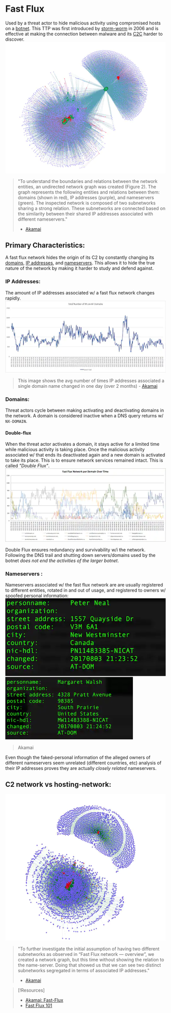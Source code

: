 
# Fast Flux
Used by a threat actor to hide malicious activity using compromised hosts on a [botnet](/cybersecurity/TTPs/botnet.md). This TTP was first introduced by [storm-worm](/cybersecurity/malware/storm-worm.md) in 2006 and is effective at making the connection between malware and its [C2C](/cybersecurity/TTPs/C2C.md) harder to discover.
![](/cybersecurity/cybersecurity-pics/fast-flux-1.png)
>	"To understand the boundaries and relations between the network entities, an undirected network graph was created (Figure 2). The graph represents the following entities and relations between them: domains (shown in red), IP addresses (purple), and nameservers (green). The inspected network is composed of two subnetworks sharing a strong relation. These subnetworks are connected based on the similarity between their shared IP addresses associated with different nameservers." 
>	- [Akamai](https://www.akamai.com/blog/security/digging-deeper-an-in-depth-analysis-of-a-fast-flux-network)

## Primary Characteristics:
A fast flux network hides the origin of its C2 by constantly changing its [domains](/networking/DNS/DNS.md), [IP addresses](/networking/OSI/IP-addresses.md), and [nameservers](/networking/DNS/DNS.md). This allows it to hide the true nature of the network by making it harder to study and defend against.

### IP Addresses:
The amount of IP addresses associated w/ a fast flux network changes rapidly.
![](/cybersecurity/cybersecurity-pics/fast-flux-2.png)
>	This image shows the avg number of times IP addresses associated a single domain name changed in one day (over 2 months) - [Akamai](/cybersecurity/literature/Akamai.md)

### Domains:
Threat actors cycle between making activating and deactivating domains in the network. A domain is considered inactive when a DNS query returns w/ `NX-DOMAIN`.

#### Double-flux
When the threat actor activates a domain, it stays active for a limited time while malicious activity is taking place. Once the malicious activity associated w/ that ends its deactivated again and a new domain is activated to take its place. This is to ensure network services remained intact. This is called *"Double Flux"*.
![](/cybersecurity/cybersecurity-pics/fast-flux-6.png) 

Double Flux ensures redundancy and survivability w/i the network. Following the DNS trail and shutting down servers/domains used by the botnet *does not end the activities of the larger botnet*.

### Nameservers :
Nameservers associated w/ the fast flux network are are usually registered to different entities, rotated in and out of usage, and registered to owners w/ spoofed personal information: ![](/cybersecurity/cybersecurity-pics/fast-flux-3.png) 
![](/cybersecurity/cybersecurity-pics/fast-flux-4.png) 
>	Akamai

Even though the faked-personal information of the alleged owners of different nameservers seem unrelated (different countries, etc) analysis of their IP addresses proves they are actually *closely related* nameservers.

## C2 network vs hosting-network:
![](/cybersecurity/cybersecurity-pics/fast-flux-5.png)
>	"To further investigate the initial assumption of having two different subnetworks as observed in “Fast Flux network — overview”, we created a network graph, but this time without showing the relation to the name-server. Doing that showed us that we can see two distinct subnetworks segregated in terms of associated IP addresses." 
>	- [Akamai](https://www.akamai.com/blog/security/digging-deeper-an-in-depth-analysis-of-a-fast-flux-network) 

>[!Resources]
> - [Akamai: Fast-Flux](https://www.akamai.com/blog/security/digging-deeper-an-in-depth-analysis-of-a-fast-flux-network)
> - [Fast Flux 101](https://unit42.paloaltonetworks.com/fast-flux-101/)


